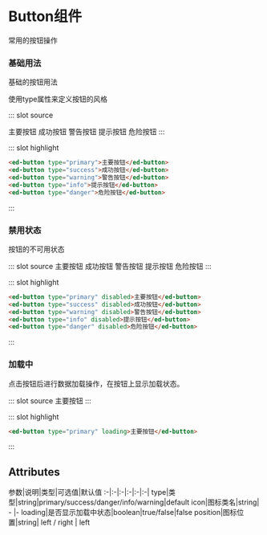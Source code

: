 # Button组件
常用的按钮操作

### 基础用法
基础的按钮用法

<demo-block>
使用type属性来定义按钮的风格

::: slot source
<!-- <button-test1></button-test1> -->
<ed-button type="primary">主要按钮</ed-button>
<ed-button type="success">成功按钮</ed-button>
<ed-button type="warning">警告按钮</ed-button>
<ed-button type="info">提示按钮</ed-button>
<ed-button type="danger">危险按钮</ed-button>
:::

::: slot highlight
```html
<ed-button type="primary">主要按钮</ed-button>
<ed-button type="success">成功按钮</ed-button>
<ed-button type="warning">警告按钮</ed-button>
<ed-button type="info">提示按钮</ed-button>
<ed-button type="danger">危险按钮</ed-button>
```
:::
</demo-block>


### 禁用状态
按钮的不可用状态


<demo-block>

::: slot source
<ed-button type="primary" disabled>主要按钮</ed-button>
<ed-button type="success" disabled>成功按钮</ed-button>
<ed-button type="warning" disabled>警告按钮</ed-button>
<ed-button type="info" disabled>提示按钮</ed-button>
<ed-button type="danger" disabled>危险按钮</ed-button>
:::

::: slot highlight
```html
<ed-button type="primary" disabled>主要按钮</ed-button>
<ed-button type="success" disabled>成功按钮</ed-button>
<ed-button type="warning" disabled>警告按钮</ed-button>
<ed-button type="info" disabled>提示按钮</ed-button>
<ed-button type="danger" disabled>危险按钮</ed-button>
```
:::
</demo-block>


### 加载中
点击按钮后进行数据加载操作，在按钮上显示加载状态。

<demo-block>

::: slot source
<ed-button type="primary" loading>主要按钮</ed-button>
:::

::: slot highlight
```html
<ed-button type="primary" loading>主要按钮</ed-button>
```
:::
</demo-block>

## Attributes
参数|说明|类型|可选值|默认值
:-|:-|:-|:-|:-|:-|
type|类型|string|primary/success/danger/info/warning|default
icon|图标类名|string| - |-
loading|是否显示加载中状态|boolean|true/false|false
position|图标位置|string| left / right | left